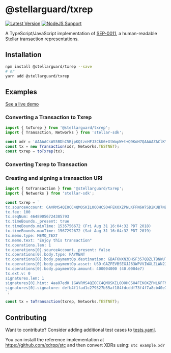# @stellarguard/txrep

[![Latest Version](https://img.shields.io/npm/v/@stellarguard/txrep.svg)](https://img.shields.io/npm/v/@stellarguard/txrep.svg)
[![NodeJS Support](https://img.shields.io/node/v/@stellarguard/txrep.svg)](https://img.shields.io/node/v/@stellarguard/txrep.svg)

A TypeScript/JavaScript implementation of [SEP-0011](https://github.com/stellar/stellar-protocol/blob/master/ecosystem/sep-0011.md), a human-readable Stellar transaction representations.

## Installation

```bash
npm install @stellarguard/txrep --save
# or
yarn add @stellarguard/txrep
```

## Examples

[See a live demo](https://stellarguard.github.io/txrep/demo)

### Converting a Transaction to Txrep

```js
import { toTxrep } from '@stellarguard/txrep';
import { Transaction, Networks } from 'stellar-sdk';

const xdr = 'AAAAACsWS5BDhC5BjpKQtznHFJ3CkU6+XtWopW+t+Q9KoH7QAAAAZAClKY0AAAABAAAAAQAAAABbicmAAAAAAF1q/QAAAAABAAAAFkVuam95IHRoaXMgdHJhbnNhY3Rpb24AAAAAAAEAAAAAAAAAAQAAAABAXzbt2M8i77+AcrmFtqTAFVHDTdOME3rI1A1ALNH3tAAAAAFVU0QAAAAAADJSVDIhkp9uz61Ra68rs3ScZIIgjT8ajX8Kkdc1be0LAAAAABfXk6AAAAAAAAAAAUqgftAAAABA3vtPH60cJ5MntVrxhP3N33P096jLQOflNKcdc6BRJLo2nbem0xtHyv0RhZIkaoV15sJJq5TsN2je22KSIhzlDA=='
const tx = new Transaction(xdr, Networks.TESTNET);
const txrep = toTxrep(tx);
```

### Converting Txrep to Transaction

### Creating and signing a transaction URI

```js
import { toTransaction } from '@stellarguard/txrep';
import { Networks } from 'stellar-sdk';

const txrep = `
tx.sourceAccount: GAVRMS4QIOCC4QMOSKILOOOHCSO4FEKOXZPNLKFFN6W7SD2KUB7NBPLN
tx.fee: 100
tx.seqNum: 46489056724385793
tx.timeBounds._present: true
tx.timeBounds.minTime: 1535756672 (Fri Aug 31 16:04:32 PDT 2018)
tx.timeBounds.maxTime: 1567292672 (Sat Aug 31 16:04:32 PDT 2019)
tx.memo.type: MEMO_TEXT
tx.memo.text: "Enjoy this transaction"
tx.operations.len: 1
tx.operations[0].sourceAccount._present: false
tx.operations[0].body.type: PAYMENT
tx.operations[0].body.paymentOp.destination: GBAF6NXN3DHSF357QBZLTBNWUTABKUODJXJYYE32ZDKA2QBM2H33IK6O
tx.operations[0].body.paymentOp.asset: USD:GAZFEVBSEGJJ63WPVVIWXLZLWN2JYZECECGT6GUNP4FJDVZVNXWQWMYI
tx.operations[0].body.paymentOp.amount: 400004000 (40.0004e7)
tx.ext.v: 0
signatures.len: 1
signatures[0].hint: 4aa07ed0 (GAVRMS4QIOCC4QMOSKILOOOHCSO4FEKOXZPNLKFFN6W7SD2KUB7NBPLN signer for account GAVRMS4QIOCC4QMOSKILOOOHCSO4FEKOXZPNLKFFN6W7SD2KUB7NBPLN)
signatures[0].signature: defb4f1fad1c279327b55af184fdcddf73f4f7a8cb40e7e534a71d73a05124ba369db7a6d31b47cafd118592246a8575e6c249ab94ec3768dedb6292221ce50c
`;

const tx = toTransaction(txrep, Networks.TESTNET);
```

## Contributing

Want to contribute? Consider adding additional test cases to [tests.yaml](./tests.yaml).

You can install the reference implementation at https://github.com/xdrpp/stc and then convert XDRs using: `stc example.xdr`

